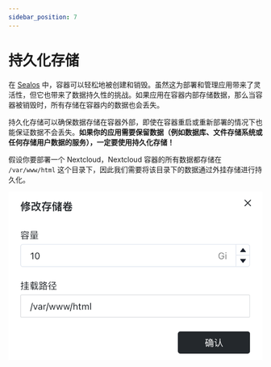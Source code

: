 ```yaml
---
sidebar_position: 7
---
```


# 持久化存储

在 [Sealos](https://cloud.sealos.io)
中，容器可以轻松地被创建和销毁。虽然这为部署和管理应用带来了灵活性，但它也带来了数据持久性的挑战。如果应用在容器内部存储数据，那么当容器被销毁时，所有存储在容器内的数据也会丢失。

持久化存储可以确保数据存储在容器外部，即使在容器重启或重新部署的情况下也能保证数据不会丢失。**如果你的应用需要保留数据（例如数据库、文件存储系统或任何存储用户数据的服务），一定要使用持久化存储！**

假设你要部署一个 Nextcloud，Nextcloud 容器的所有数据都存储在 `/var/www/html` 这个目录下，因此我们需要将该目录下的数据通过外挂存储进行持久化。

![](./images/persistent-volume.png)